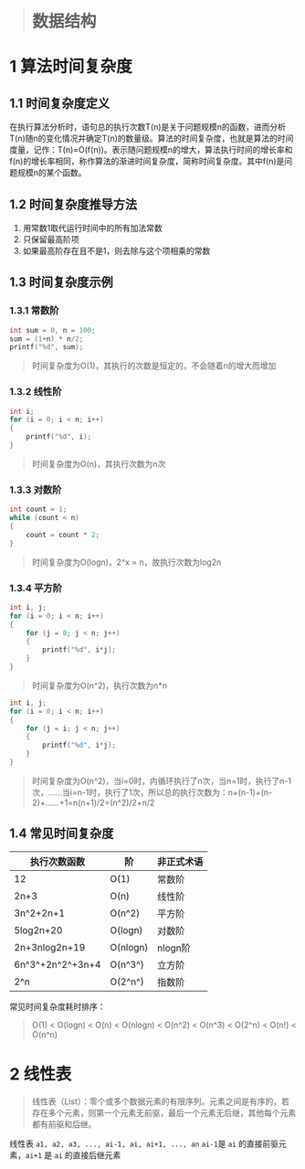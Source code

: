 > # 数据结构

# 1 算法时间复杂度

## 1.1 时间复杂度定义

在执行算法分析时，语句总的执行次数T(n)是关于问题规模n的函数，进而分析T(n)随n的变化情况并确定T(n)的数量级。算法的时间复杂度，也就是算法的时间度量，记作：T(n)=O(f(n))。表示随问题规模n的增大，算法执行时间的增长率和f(n)的增长率相同，称作算法的渐进时间复杂度，简称时间复杂度。其中f(n)是问题规模n的某个函数。

## 1.2 时间复杂度推导方法

1. 用常数1取代运行时间中的所有加法常数
2. 只保留最高阶项
3. 如果最高阶存在且不是1，则去除与这个项相乘的常数

## 1.3 时间复杂度示例

### 1.3.1 常数阶

``` c
int sum = 0, n = 100;
sum = (1+n) * n/2;
printf("%d", sum);
```

> 时间复杂度为O(1)，其执行的次数是恒定的，不会随着n的增大而增加

### 1.3.2 线性阶

``` c
int i;
for (i = 0; i < n; i++)
{
    printf("%d", i);
}
```

> 时间复杂度为O(n)，其执行次数为n次

### 1.3.3 对数阶

``` c
int count = 1;
while (count < n)
{
    count = count * 2;
}
```

> 时间复杂度为O(logn)，2^x = n，故执行次数为log2n

### 1.3.4 平方阶

``` c
int i, j;
for (i = 0; i < n; i++)
{
	for (j = 0; j < n; j++)
    {
        printf("%d", i*j);
    }
}
```

> 时间复杂度为O(n^2)，执行次数为n*n 

``` c
int i, j;
for (i = 0; i < n; i++)
{
	for (j = i; j < n; j++)
    {
        printf("%d", i*j);
    }
}
```

> 时间复杂度为O(n^2)，当i=0时，内循环执行了n次，当n=1时，执行了n-1次，......当i=n-1时，执行了1次，所以总的执行次数为：n+(n-1)+(n-2)+......+1=n(n+1)/2=(n^2)/2+n/2 

## 1.4 常见时间复杂度

| 执行次数函数     | 阶       | 非正式术语 |
| ---------------- | -------- | ---------- |
| 12               | O(1)     | 常数阶     |
| 2n+3             | O(n)     | 线性阶     |
| 3n^2+2n+1        | O(n^2)   | 平方阶     |
| 5log2n+20        | O(logn)  | 对数阶     |
| 2n+3nlog2n+19    | O(nlogn) | nlogn阶    |
| 6n^3^+2n^2^+3n+4 | O(n^3^)  | 立方阶     |
| 2^n              | O(2^n^)  | 指数阶     |

常见时间复杂度耗时排序：

> O(1) < O(logn) < O(n) < O(nlogn) < O(n^2) < O(n^3) < O(2^n) < O(n!) < O(n^n)  

# 2 线性表

> 线性表（List）：零个或多个数据元素的有限序列。元素之间是有序的，若存在多个元素，则第一个元素无前驱，最后一个元素无后继，其他每个元素都有前驱和后继。

线性表 `a1, a2, a3, ..., ai-1, ai, ai+1, ..., an` `ai-1`是 `ai` 的直接前驱元素，`ai+1` 是 `ai` 的直接后继元素

<link rel="stylesheet" type="text/css" href="css/github-markdown.css">
